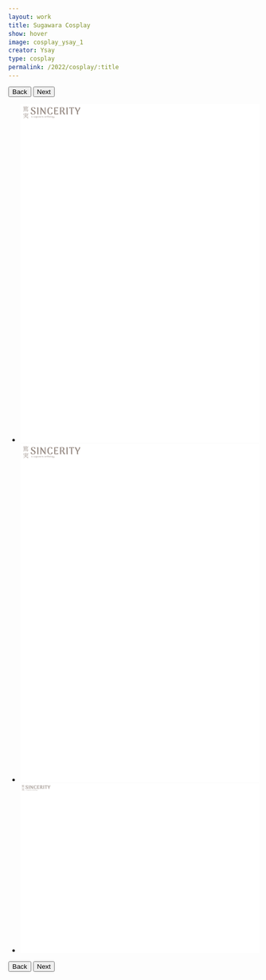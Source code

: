 ```yaml
---
layout: work
title: Sugawara Cosplay
show: hover
image: cosplay_ysay_1
creator: Ysay
type: cosplay
permalink: /2022/cosplay/:title
---
```

<div class="fullscreen-image-slider">
  <div class="slides" role="region" aria-label="FullScreen Pictures" data-slide>
    <div class="slide-buttons">
      <button class="slide-previous hide" onclick="prevSlide()">
        <span class="show-for-sr">Back</span>
      </button>
      <button class="slide-next" onclick="nextSlide()">
        <span class="show-for-sr">Next</span>
      </button>
    </div>
    <ul class="slide-container">
      <li data-slide=1 class="is-active slide">
        <img class="visual" id="cosplay_ysay_1" src="/assets/images/watermark.png" alt="page1">
      </li>
      <li data-slide=2 class="slide">
        <img class="visual" id="cosplay_ysay_2" src="/assets/images/watermark.png" alt="page2">
      </li>
      <li data-slide=3 class="slide">
        <img class="visual" id="cosplay_ysay_3" src="/assets/images/watermark-landscape.png" alt="page3">
      </li>
    </ul>
    <div class="slide-buttons">
      <button class="slide-previous hide" onclick="prevSlide()">
        <span class="show-for-sr">Back</span>
      </button>
      <button class="slide-next" onclick="nextSlide()">
        <span class="show-for-sr">Next</span>
      </button>
    </div>
  </div>
</div>